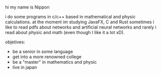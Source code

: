hi my name is Nippon

i do some programs in c/c++ based in mathematical and physic calculations.
at the moment im studying JavaFX, C and Rust sometimes i like to read pdfs about networks and artificial neural networks and rarely i read about physic and math (even though I like it a lot xD).

objetives: 
- be a senior in some language
- get into a more renowned college
- be a "master" in mathematics and physic
- live in japan
